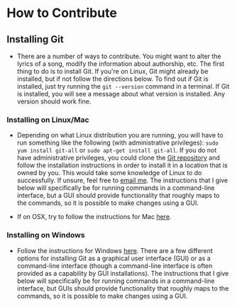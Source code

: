 # How to Contribute

## Installing Git

- There are a number of ways to contribute. You might want to alter the lyrics of a song, modify the information about authorship, etc. The first thing to do is to install Git. If you're on Linux, Git might already be installed, but if not follow the directions below. To find out if Git is installed, just try running the `git --version` command in a terminal. If Git is installed, you will see a message about what version is installed. Any version should work fine.

### Installing on Linux/Mac

- Depending on what Linux distribution you are running, you will have to run something like the following (with administrative privileges): `sudo yum install git-all` or `sudo apt-get install git-all`. If you do not have administrative privileges, you could clone the [Git repository](https://github.com/git/git) and follow the installation instructions in order to install it in a location that is owned by you. This would take some knowledge of Linux to do successfully. If unsure, feel free to [email me](mailto:mulhodm@gmail.com). The instructions that I give below will specifically be for running commands in a command-line interface, but a GUI should provide functionality that roughly maps to the commands, so it is possible to make changes using a GUI.

- If on OSX, try to follow the instructions for Mac [here](https://git-scm.com/book/en/v2/Getting-Started-Installing-Git).

### Installing on Windows

- Follow the instructions for Windows [here](https://git-scm.com/book/en/v2/Getting-Started-Installing-Git). There are a few different options for installing Git as a graphical user interface (GUI) or as a command-line interface (though a command-line interface is often provided as a capability by GUI installations). The instructions that I give below will specifically be for running commands in a command-line interface, but GUIs should provide functionality that roughly maps to the commands, so it is possible to make changes using a GUI.


